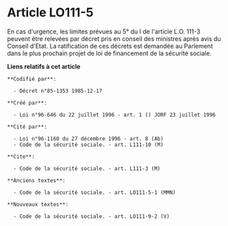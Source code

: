 # Article LO111-5

En cas d'urgence, les limites prévues au 5° du I de l'article L.O. 111-3 peuvent être relevées par décret pris en conseil des
ministres après avis du Conseil d'Etat. La ratification de ces décrets est demandée au Parlement dans le plus prochain projet
de loi de financement de la sécurité sociale.

**Liens relatifs à cet article**

	**Codifié par**:

	  - Décret n°85-1353 1985-12-17

	**Créé par**:

	  - Loi n°96-646 du 22 juillet 1996 - art. 1 () JORF 23 juillet 1996

	**Cité par**:

	  - Loi n°96-1160 du 27 décembre 1996 - art. 8 (Ab)
	  - Code de la sécurité sociale. - art. L111-10 (M)

	**Cite**:

	  - Code de la sécurité sociale. - art. L111-3 (M)

	**Anciens textes**:

	  - Code de la sécurité sociale. - art. LO111-5-1 (MMN)

	**Nouveaux textes**:

	  - Code de la sécurité sociale. - art. LO111-9-2 (V)
